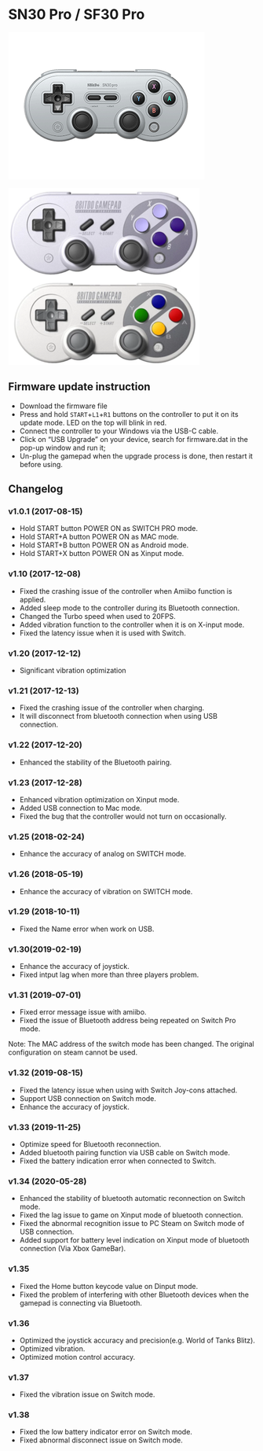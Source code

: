 # SN30 Pro / SF30 Pro
![SN30Pro](sn30pro.gif)

![SN30Pro](sn30pro.png)

## Firmware update instruction
* Download the firmware file
* Press and hold ```START```+```L1```+```R1``` buttons on the controller to put it on its update mode. LED on the top will blink in red.
* Connect the controller to your Windows via the USB-C cable.
* Click on “USB Upgrade” on your device, search for firmware.dat in the pop-up window and run it;
* Un-plug the gamepad when the upgrade process is done, then restart it before using. 

## Changelog
### v1.0.1 (2017-08-15)
- Hold START button POWER ON as SWITCH PRO mode.
- Hold START+A button POWER ON as MAC mode.
- Hold START+B button POWER ON as Android mode.
- Hold START+X button POWER ON as Xinput mode.

### v1.10 (2017-12-08)
- Fixed the crashing issue of the controller when Amiibo function is applied.
- Added sleep mode to the controller during its Bluetooth connection. 
- Changed the Turbo speed when used to 20FPS.
- Added vibration function to the controller when it is on X-input mode.
- Fixed the latency issue when it is used with Switch. 

### v1.20 (2017-12-12)
- Significant vibration optimization

### v1.21 (2017-12-13)
- Fixed the crashing issue of the controller when charging.
- It will disconnect from bluetooth connection when using USB connection.

### v1.22 (2017-12-20)
- Enhanced the stability of the Bluetooth pairing.

### v1.23 (2017-12-28)
- Enhanced vibration optimization on Xinput mode.
- Added USB connection to Mac mode.
- Fixed the bug that the controller would not turn on occasionally. 

### v1.25 (2018-02-24)
- Enhance the accuracy of analog on SWITCH mode.

### v1.26 (2018-05-19)
- Enhance the accuracy of vibration on SWITCH mode.

### v1.29 (2018-10-11)
- Fixed the Name error when work on USB.

### v1.30(2019-02-19)
- Enhance the accuracy of joystick.
- Fixed intput lag when more than three players problem.

### v1.31 (2019-07-01)
- Fixed error message issue with amiibo.
- Fixed the issue of Bluetooth address being repeated on Switch Pro mode.

Note: The MAC address of the switch mode has been changed. The original configuration on steam cannot be used.

### v1.32 (2019-08-15)
- Fixed the latency issue when using with Switch Joy-cons attached. 
- Support USB connection on Switch mode.
- Enhance the accuracy of joystick.

### v1.33 (2019-11-25)
- Optimize speed for Bluetooth reconnection.
- Added bluetooth pairing function via USB cable on Switch mode.
- Fixed the battery indication error when connected to Switch.

### v1.34 (2020-05-28)
- Enhanced the stability of bluetooth automatic reconnection on Switch mode.
- Fixed the lag issue to game on Xinput mode of bluetooth connection.
- Fixed the abnormal recognition issue to PC Steam on Switch mode of USB connection.
- Added support for battery level indication on Xinput mode of bluetooth connection (Via Xbox GameBar).

### v1.35
- Fixed the Home button keycode value on Dinput mode.
- Fixed the problem of interfering with other Bluetooth devices when the gamepad is connecting via Bluetooth. 

### v1.36
- Optimized the joystick accuracy and precision(e.g. World of Tanks Blitz).
- Optimized vibration.
- Optimized motion control accuracy.

### v1.37
- Fixed the vibration issue on Switch mode.

### v1.38
- Fixed the low battery indicator error on Switch mode.
- Fixed abnormal disconnect issue on Switch mode.
